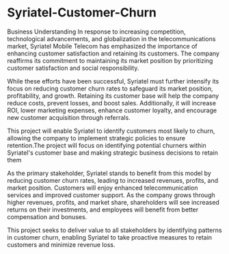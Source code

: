 # Syriatel-Customer-Churn
Business Understanding
In response to increasing competition, technological advancements, and globalization in the telecommunications market, Syriatel Mobile Telecom has emphasized the importance of enhancing customer satisfaction and retaining its customers. The company reaffirms its commitment to maintaining its market position by prioritizing customer satisfaction and social responsibility.

While these efforts have been successful, Syriatel must further intensify its focus on reducing customer churn rates to safeguard its market position, profitability, and growth. Retaining its customer base will help the company reduce costs, prevent losses, and boost sales. Additionally, it will increase ROI, lower marketing expenses, enhance customer loyalty, and encourage new customer acquisition through referrals.

This project will enable Syriatel to identify customers most likely to churn, allowing the company to implement strategic policies to ensure retention.The project will focus on identifying potential churners within Syriatel's customer base and making strategic business decisions to retain them

As the primary stakeholder, Syriatel stands to benefit from this model by reducing customer churn rates, leading to increased revenues, profits, and market position. Customers will enjoy enhanced telecommunication services and improved customer support. As the company grows through higher revenues, profits, and market share, shareholders will see increased returns on their investments, and employees will benefit from better compensation and bonuses.

This project seeks to deliver value to all stakeholders by identifying patterns in customer churn, enabling Syriatel to take proactive measures to retain customers and minimize revenue loss.
